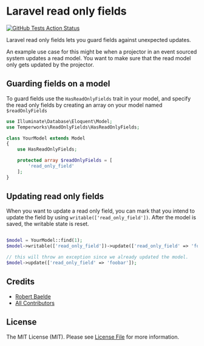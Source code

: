 # Laravel read only fields

[comment]: <> ([![Latest Version on Packagist]&#40;https://img.shields.io/packagist/v/temperworks/laravel_read_only_fields.svg?style=flat-square&#41;]&#40;https://packagist.org/packages/temperworks/laravel_read_only_fields&#41;)

[![GitHub Tests Action Status](https://img.shields.io/github/workflow/status/temperworks/laravel_read_only_fields/run-tests?label=tests)](https://github.com/temperworks/laravel_read_only_fields/actions?query=workflow%3Arun-tests+branch%3Amaster)

[comment]: <> ([![GitHub Code Style Action Status]&#40;https://img.shields.io/github/workflow/status/temperworks/laravel_read_only_fields/Check%20&%20fix%20styling?label=code%20style&#41;]&#40;https://github.com/temperworks/laravel_read_only_fields/actions?query=workflow%3A"Check+%26+fix+styling"+branch%3Amaster&#41;)

[comment]: <> ([![Total Downloads]&#40;https://img.shields.io/packagist/dt/temperworks/laravel_read_only_fields.svg?style=flat-square&#41;]&#40;https://packagist.org/packages/temperworks/laravel_read_only_fields&#41;)

Laravel read only fields lets you guard fields against unexpected updates. 

An example use case for this might be when a projector in an event sourced system updates a read model. You want to make sure that the read model only gets updated by the projector.

## Guarding fields on a model
To guard fields use the `HasReadOnlyFields` trait in your model, and specify the read only fields by creating an array on your model named `$readOnlyFields`

```php 
use Illuminate\Database\Eloquent\Model;
use Temperworks\ReadOnlyFields\HasReadOnlyFields;

class YourModel extends Model
{
    use HasReadOnlyFields;

    protected array $readOnlyFields = [
        'read_only_field'
    ];
}
```

## Updating read only fields

When you want to update a read only field, you can mark that you intend to update the field by using `writable(['read_only_field'])`.
After the model is saved, the writable state is reset.
```php

$model = YourModel::find(1);
$model->writable(['read_only_field'])->update(['read_only_field' => 'foo']);

// this will throw an exception since we already updated the model. 
$model->update(['read_only_field' => 'foobar']);
```

## Credits

- [Robert Baelde](https://github.com/robertbaelde)
- [All Contributors](../../contributors)

## License
The MIT License (MIT). Please see [License File](LICENSE.md) for more information.
